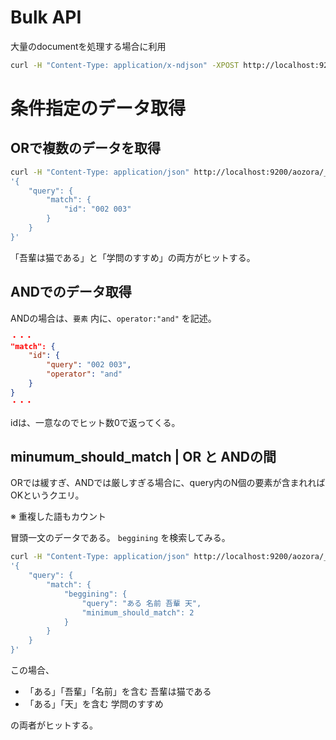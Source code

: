 # Bulk API

大量のdocumentを処理する場合に利用

```bash
curl -H "Content-Type: application/x-ndjson" -XPOST http://localhost:9200/aozora/_bulk?pretty --data-binary @data/aozora.json
```

# 条件指定のデータ取得
## ORで複数のデータを取得

```bash
curl -H "Content-Type: application/json" http://localhost:9200/aozora/_search -d \
'{
    "query": {
        "match": {
            "id": "002 003"
        }
    }
}'
```
「吾輩は猫である」と「学問のすすめ」の両方がヒットする。

## ANDでのデータ取得
ANDの場合は、`要素` 内に、`operator:"and"` を記述。

```json
・・・
"match": {
    "id": {
        "query": "002 003",
        "operator": "and"
    }
}
・・・
```
idは、一意なのでヒット数0で返ってくる。

## minumum_should_match | OR と ANDの間
ORでは緩すぎ、ANDでは厳しすぎる場合に、query内のN個の要素が含まれればOKというクエリ。

※ 重複した語もカウント

冒頭一文のデータである。 `beggining` を検索してみる。

```bash
curl -H "Content-Type: application/json" http://localhost:9200/aozora/_search -d \
'{
    "query": {
        "match": {
            "beggining": {
                "query": "ある 名前 吾輩 天",
                "minimum_should_match": 2
            }
        }
    }
}'
```

この場合、  
* 「ある」「吾輩」「名前」を含む 吾輩は猫である
* 「ある」「天」を含む 学問のすすめ

の両者がヒットする。